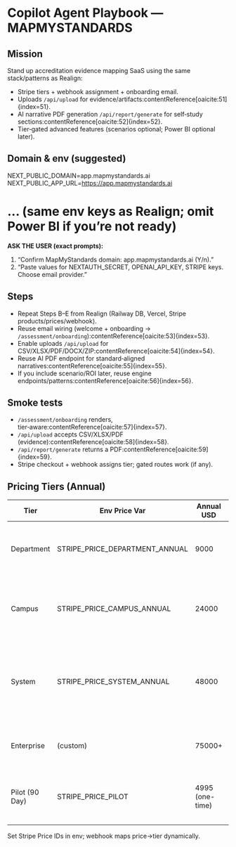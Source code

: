 # Copilot Agent Playbook — MAPMYSTANDARDS

## Mission
Stand up accreditation evidence mapping SaaS using the same stack/patterns as Realign:
- Stripe tiers + webhook assignment + onboarding email.
- Uploads `/api/upload` for evidence/artifacts:contentReference[oaicite:51]{index=51}.
- AI narrative PDF generation `/api/report/generate` for self‑study sections:contentReference[oaicite:52]{index=52}.
- Tier‑gated advanced features (scenarios optional; Power BI optional later).

## Domain & env (suggested)
NEXT_PUBLIC_DOMAIN=app.mapmystandards.ai
NEXT_PUBLIC_APP_URL=https://app.mapmystandards.ai
# ... (same env keys as Realign; omit Power BI if you’re not ready)

**ASK THE USER (exact prompts):**
1) “Confirm MapMyStandards domain: app.mapmystandards.ai (Y/n).”
2) “Paste values for NEXTAUTH_SECRET, OPENAI_API_KEY, STRIPE keys. Choose email provider.”

## Steps
- Repeat Steps B–E from Realign (Railway DB, Vercel, Stripe products/prices/webhook).
- Reuse email wiring (welcome + onboarding → `/assessment/onboarding`):contentReference[oaicite:53]{index=53}.
- Enable uploads `/api/upload` for CSV/XLSX/PDF/DOCX/ZIP:contentReference[oaicite:54]{index=54}.
- Reuse AI PDF endpoint for standard‑aligned narratives:contentReference[oaicite:55]{index=55}.
- If you include scenario/ROI later, reuse engine endpoints/patterns:contentReference[oaicite:56]{index=56}.

## Smoke tests
- `/assessment/onboarding` renders, tier‑aware:contentReference[oaicite:57]{index=57}.
- `/api/upload` accepts CSV/XLSX/PDF (evidence):contentReference[oaicite:58]{index=58}.
- `/api/report/generate` returns a PDF:contentReference[oaicite:59]{index=59}.
- Stripe checkout + webhook assigns tier; gated routes work (if any).

## Pricing Tiers (Annual)
| Tier | Env Price Var | Annual USD | Key Caps |
|------|---------------|------------|----------|
| Department | STRIPE_PRICE_DEPARTMENT_ANNUAL | 9000 | 1 set / 500 artifacts / 5 users / 4 AI narratives |
| Campus | STRIPE_PRICE_CAMPUS_ANNUAL | 24000 | 3 sets / 3000 artifacts / 15 users / unlimited narratives |
| System | STRIPE_PRICE_SYSTEM_ANNUAL | 48000 | 10 sets / unlimited artifacts / 40 users / unlimited narratives / SSO / API |
| Enterprise | (custom) | 75000+ | Unlimited / SSO / API / premium support |
| Pilot (90 Day) | STRIPE_PRICE_PILOT | 4995 (one-time) | 1 set / 250 artifacts / 3 users / 1 narrative |

Set Stripe Price IDs in env; webhook maps price->tier dynamically.

